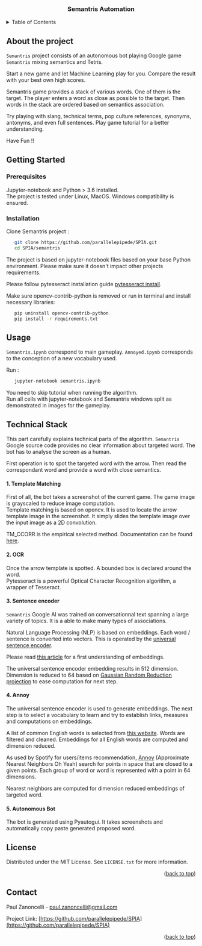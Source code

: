 <div align="center">

  <h3 align="center">Semantris Automation</h3>
</div>


<details>
  <summary>Table of Contents</summary>
  <ol>
    <li>
      <a href="#about-the-project">About The Project</a>
    </li>
    <li>
      <a href="#getting-started">Getting Started</a>
      <ul>
        <li><a href="#prerequisites">Prerequisites</a></li>
        <li><a href="#installation">Installation</a></li>
      </ul>
    </li>
    <li><a href="#usage">Usage</a></li>
    <li><a href="#technical-stack">Technical Stack</a></li>
    <li><a href="#license">License</a></li>
    <li><a href="#contact">Contact</a></li>
  </ol>
</details>

<!-- ABOUT THE PROJECT -->
## About the project

`Semantris` project consists of an autonomous bot playing Google game `Semantris` mixing semantics and Tetris.

Start a new game and let Machine Learning play for you. Compare the result with your best own high scores.

Semantris game provides a stack of various words. One of them is the target. The player enters a word as close as possible to the target. Then words in the stack are ordered based on semantics association.<br>

Try playing with slang, technical terms, pop culture references, synonyms, antonyms, and even full sentences.
Play game tutorial for a better understanding.

Have Fun !!

<!-- GETTING STARTED -->
## Getting Started
### Prerequisites
Jupyter-notebook and Python > 3.6 installed.<br>
The project is tested under Linux, MacOS. Windows compatibility is ensured.<br>

### Installation

Clone Semantris project : 

```sh
   git clone https://github.com/parallelepipede/SPIA.git
   cd SPIA/semantris
   ```

The project is based on jupyter-notebook files based on your base Python environment. Please make sure it doesn't impact other projects requirements.

Please follow pytesseract installation guide [pytesseract install](https://pypi.org/project/pytesseract/).

Make sure opencv-contrib-python is removed or run in terminal and install necessary libraries:
```sh
   pip uninstall opencv-contrib-python
   pip install -r requirements.txt
   ```

<!-- USAGE EXAMPLES -->
## Usage

`Semantris.ipynb` correspond to main gameplay.
`Annoyed.ipynb` corresponds to the conception of a new vocabulary used.

Run :
```sh
   jupyter-notebook semantris.ipynb
   ```

You need to skip tutorial when running the algorithm.<br>
Run all cells with jupyter-notebook and Semantris windows split as demonstrated in images for the gameplay.


<!-- Technical Stack -->
## Technical Stack

This part carefully explains technical parts of the algorithm.
`Semantris` Google source code provides no clear information about targeted word. The bot has to analyse the screen as a human. 

First operation is to spot the targeted word with the arrow. Then read the correspondant word and provide a word with close semantics. 



#### 1. Template Matching
First of all, the bot takes a screenshot of the current game.
The game image is grayscaled to reduce image computation. <br>
Template matching is based on opencv. It is used to locate the arrow template image in the screenshot.
It simply slides the template image over the input image as a 2D convolution.

TM_CCORR is the empirical selected method. Documentation can be found [here](https://docs.opencv.org/4.x/df/dfb/group__imgproc__object.html#gga3a7850640f1fe1f58fe91a2d7583695da5be00b45a4d99b5e42625b4400bfde65).

#### 2. OCR
Once the arrow template is spotted. A bounded box is declared around the word.<br>
Pytesseract is a powerful Optical Character Recognition algorithm, a wrapper of Tesseract.

#### 3. Sentence encoder

`Semantris` Google AI was trained on conversationnal text spanning a large variety of topics. It is a able to make many types of associations.

Natural Language Processing (NLP) is based on embeddings. Each word / sentence is converted into vectors. This is operated by the [universal sentence encoder](https://tfhub.dev/google/universal-sentence-encoder/4).

Please read [this article](https://www.tensorflow.org/text/guide/word_embeddings) for a first understanding of embeddings.

The universal sentence encoder embedding results in 512 dimension. Dimension is reduced to 64 based on [Gaussian Random Reduction projection](https://scikit-learn.org/stable/modules/generated/sklearn.random_projection.GaussianRandomProjection.html) to ease computation for next step.

#### 4. Annoy

The universal sentence encoder is used to generate embeddings. The next step is to select a vocabulary to learn and try to establish links, measures and computations on embeddings.

A list of common English words is selected from [this website](https://github.com/dwyl/english-words). Words are filtered and cleaned.
Embeddings for all English words are computed and dimension reduced.

As used by Spotify for users/items recommendation, [Annoy](https://github.com/spotify/annoy) (Approximate Nearest Neighbors Oh Yeah) search for points in space that are closed to a given points. Each group of word or word is represented with a point in 64 dimensions.

Nearest neighbors are computed for dimension reduced embeddings of targeted word.

#### 5. Autonomous Bot
The bot is generated using Pyautogui. It takes screenshots and automatically copy paste generated proposed word.

<!-- LICENSE -->
## License

Distributed under the MIT License. See `LICENSE.txt` for more information.

<p align="right">(<a href="#readme-top">back to top</a>)</p>

<!-- CONTACT -->
## Contact

Paul Zanoncelli  - paul.zanoncelli@gmail.com

Project Link: [https://github.com/parallelepipede/SPIA](https://github.com/parallelepipede/SPIA)

<p align="right">(<a href="#readme-top">back to top</a>)</p>
